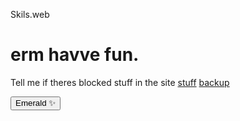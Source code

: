  Skils.web
 # erm havve fun.
Tell me if theres blocked stuff in the site
[stuff](stuff.md)
[backup](backup.md)

<a href="https://eflb.is-cool.dev/">
  <button type="button" class="btn btn-outline-primary">Emerald ✨</button>
</a>
